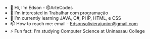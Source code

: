 - 👋 Hi, I’m Edson - @ArteCodes
- 👀 I’m interested in Trabalhar com programação
- 🌱 I’m currently learning JAVA, C#, PHP, HTML, e CSS
- 📫 How to reach me: email - Edsonsolivierajunior@gmail.com
- ⚡ Fun fact: I'm studying Computer Science at Uninassau College

<!---
ArteCodes/ArteCodes is a ✨ special ✨ repository because its `README.md` (this file) appears on your GitHub profile.
You can click the Preview link to take a look at your changes.
--->
